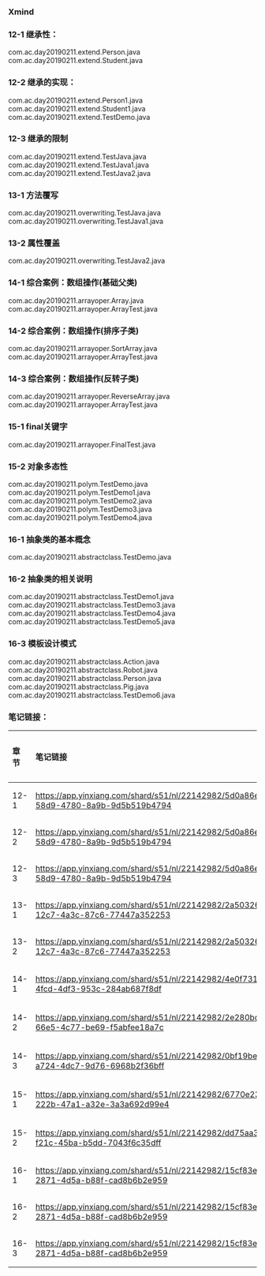 ### Xmind

### 12-1 继承性：
com.ac.day20190211.extend.Person.java  
com.ac.day20190211.extend.Student.java  
### 12-2 继承的实现：
com.ac.day20190211.extend.Person1.java  
com.ac.day20190211.extend.Student1.java  
com.ac.day20190211.extend.TestDemo.java  
### 12-3 继承的限制
com.ac.day20190211.extend.TestJava.java  
com.ac.day20190211.extend.TestJava1.java  
com.ac.day20190211.extend.TestJava2.java 
### 13-1 方法覆写
com.ac.day20190211.overwriting.TestJava.java   
com.ac.day20190211.overwriting.TestJava1.java 
### 13-2 属性覆盖
com.ac.day20190211.overwriting.TestJava2.java 
### 14-1 综合案例：数组操作(基础父类)
com.ac.day20190211.arrayoper.Array.java  
com.ac.day20190211.arrayoper.ArrayTest.java  
### 14-2 综合案例：数组操作(排序子类)
com.ac.day20190211.arrayoper.SortArray.java  
com.ac.day20190211.arrayoper.ArrayTest.java
### 14-3 综合案例：数组操作(反转子类)
com.ac.day20190211.arrayoper.ReverseArray.java
com.ac.day20190211.arrayoper.ArrayTest.java
### 15-1 final关键字
com.ac.day20190211.arrayoper.FinalTest.java
### 15-2 对象多态性
com.ac.day20190211.polym.TestDemo.java  
com.ac.day20190211.polym.TestDemo1.java  
com.ac.day20190211.polym.TestDemo2.java  
com.ac.day20190211.polym.TestDemo3.java  
com.ac.day20190211.polym.TestDemo4.java  
### 16-1 抽象类的基本概念
com.ac.day20190211.abstractclass.TestDemo.java  
### 16-2 抽象类的相关说明
com.ac.day20190211.abstractclass.TestDemo1.java  
com.ac.day20190211.abstractclass.TestDemo3.java  
com.ac.day20190211.abstractclass.TestDemo4.java  
com.ac.day20190211.abstractclass.TestDemo5.java
### 16-3 模板设计模式
com.ac.day20190211.abstractclass.Action.java  
com.ac.day20190211.abstractclass.Robot.java  
com.ac.day20190211.abstractclass.Person.java  
com.ac.day20190211.abstractclass.Pig.java  
com.ac.day20190211.abstractclass.TestDemo6.java
### 笔记链接：
| 章节 | 笔记链接 | 笔记内容 |
| :--- | :--- | :--- |
| 12-1 | https://app.yinxiang.com/shard/s51/nl/22142982/5d0a86eb-58d9-4780-8a9b-9d5b519b4794 | 2.1章节 |
| 12-2 | https://app.yinxiang.com/shard/s51/nl/22142982/5d0a86eb-58d9-4780-8a9b-9d5b519b4794 | 2.2章节 |
| 12-3 | https://app.yinxiang.com/shard/s51/nl/22142982/5d0a86eb-58d9-4780-8a9b-9d5b519b4794 | 2.3章节 |
| 13-1 | https://app.yinxiang.com/shard/s51/nl/22142982/2a503268-12c7-4a3c-87c6-77447a352253 | 2.1章节 |
| 13-2 | https://app.yinxiang.com/shard/s51/nl/22142982/2a503268-12c7-4a3c-87c6-77447a352253 | 2.2章节 |
| 14-1 | https://app.yinxiang.com/shard/s51/nl/22142982/4e0f731c-4fcd-4df3-953c-284ab687f8df | 全章节 |
| 14-2 | https://app.yinxiang.com/shard/s51/nl/22142982/2e280bca-66e5-4c77-be69-f5abfee18a7c | 全章节 |
| 14-3 | https://app.yinxiang.com/shard/s51/nl/22142982/0bf19bec-a724-4dc7-9d76-6968b2f36bff | 全章节 |
| 15-1 | https://app.yinxiang.com/shard/s51/nl/22142982/6770e233-222b-47a1-a32e-3a3a692d99e4 | 全章节 |
| 15-2 | https://app.yinxiang.com/shard/s51/nl/22142982/dd75aa34-f21c-45ba-b5dd-7043f6c35dff | 全章节 |
| 16-1 | https://app.yinxiang.com/shard/s51/nl/22142982/15cf83eb-2871-4d5a-b88f-cad8b6b2e959 | 2.1章节 |
| 16-2 | https://app.yinxiang.com/shard/s51/nl/22142982/15cf83eb-2871-4d5a-b88f-cad8b6b2e959 | 2.2章节 |
| 16-3 | https://app.yinxiang.com/shard/s51/nl/22142982/15cf83eb-2871-4d5a-b88f-cad8b6b2e959 | 2.3章节 |      